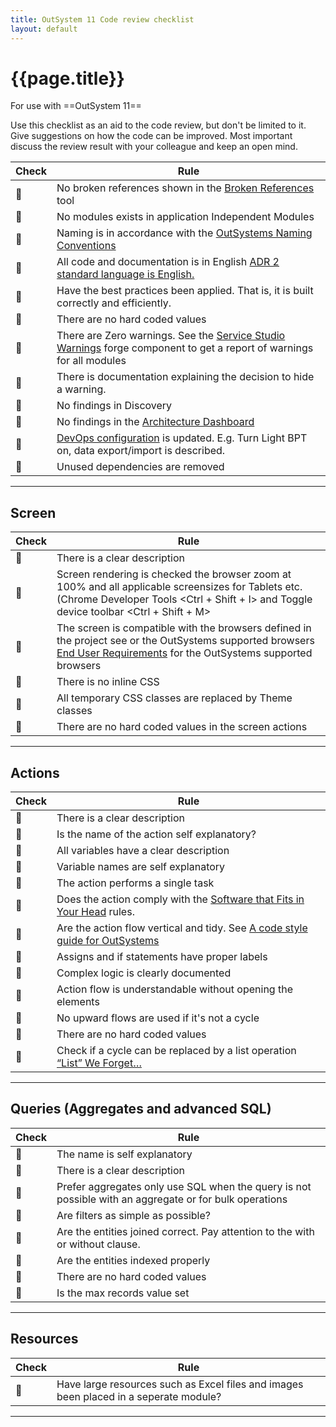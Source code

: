 ```yaml
---
title: OutSystem 11 Code review checklist
layout: default
---
```

# {{page.title}}

For use with ==OutSystem 11==

Use this checklist as an aid to the code review, but don't be limited to it. Give suggestions on how the code can be improved. Most important discuss the review result with your colleague and keep an open mind.

| Check | Rule |
| ---- | --- |
| 🔳 | No broken references shown in the [Broken References](https://www.outsystems.com/forge/component-overview/10062/broken-references) tool |
| 🔳 | No modules exists in application Independent Modules |
| 🔳 | Naming is in accordance with the [OutSystems Naming Conventions](OutSystemsNamingConventions.md) |
| 🔳 | All code and documentation is in English [ADR 2 standard language is English.](ADR-002-standard-language-is-English.md) |
| 🔳 | Have the best practices been applied. That is, it is built correctly and efficiently. |
| 🔳 | There are no hard coded values |
| 🔳 | There are Zero warnings. See the [Service Studio Warnings](https://www.outsystems.com/forge/component-overview/16101/service-studio-warnings) forge component to get a report of warnings for all modules |
| 🔳 | There is documentation explaining the decision to hide a warning. |
| 🔳 | No findings in Discovery |
| 🔳 | No findings in the [Architecture Dashboard](https://architecture.outsystems.com/) |
| 🔳 | [DevOps configuration](TBD) is updated. E.g. Turn Light BPT on, data export/import is described. |
| 🔳 | Unused dependencies are removed |

---

## Screen

| Check | Rule |
| ---- | --- |
| 🔳 | There is a clear description |
| 🔳 | Screen rendering is checked the browser zoom at 100% and all applicable screensizes for Tablets etc. (Chrome Developer Tools \<Ctrl + Shift + I\> and Toggle device toolbar \<Ctrl + Shift + M\> |
| 🔳 | The screen is compatible with the browsers defined in the project see or the OutSystems supported browsers [End User Requirements](https://success.outsystems.com/Documentation/11/Setting_Up_OutSystems/OutSystems_system_requirements#End_User_Requirements) for the OutSystems supported browsers |
| 🔳 | There is no inline CSS |
| 🔳 | All temporary CSS classes are replaced by Theme classes |
| 🔳 | There are no hard coded values in the screen actions |

---

## Actions

| Check | Rule |
| ---- | --- |
| 🔳 | There is a clear description |
| 🔳 | Is the name of the action self explanatory? |
| 🔳 |All variables have a clear description |
| 🔳 | Variable names are self explanatory |
| 🔳 | The action performs a single task |
| 🔳 | Does the action comply with the [Software that Fits in Your Head](https://youtu.be/4Y0tOi7QWqM) rules. |
| 🔳 | Are the action flow vertical and tidy. See [A code style guide for OutSystems](https://leonardo-monteiro-fernandes.medium.com/a-code-style-guide-for-outsystems-97a923084159) |
| 🔳 | Assigns and if statements have proper labels |
| 🔳 | Complex logic is clearly documented |
| 🔳 | Action flow is understandable without opening the elements |
| 🔳 | No upward flows are used if it's not a cycle |
| 🔳 | There are no hard coded values |
| 🔳 | Check if a cycle can be replaced by a list operation [“List” We Forget…](https://medium.com/productleague/list-we-forget-387fbd5173d4) |

---

## Queries (Aggregates and advanced SQL)

| Check | Rule |
| ---- | --- |
| 🔳 | The name is self explanatory |
| 🔳 | There is a clear description |
| 🔳 | Prefer aggregates only use SQL when the query is not possible with an aggregate or for bulk operations |
| 🔳 | Are filters as simple as possible? |
| 🔳 | Are the entities joined correct. Pay attention to the with or without clause. |
| 🔳 | Are the entities indexed properly |
| 🔳 | There are no hard coded values |
| 🔳 | Is the max records value set |

---

## Resources

| Check | Rule |
| ---- | --- |
| 🔳 | Have large resources such as Excel files and images been placed in a seperate module? |

---
